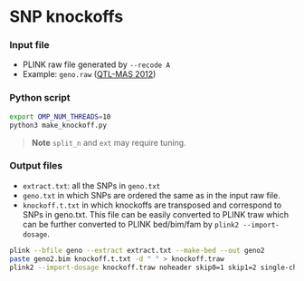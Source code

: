# SNP knockoffs 

### Input file
- PLINK raw file generated by `--recode A`
- Example: `geno.raw` ([QTL-MAS 2012](https://bmcproc.biomedcentral.com/articles/10.1186/1753-6561-8-S5-S1))

### Python script
```sh
export OMP_NUM_THREADS=10
python3 make_knockoff.py
```
> **Note**
> `split_n` and `ext` may require tuning.

### Output files
- `extract.txt`: all the SNPs in `geno.txt`
- `geno.txt` in which SNPs are ordered the same as in the input raw file.
- `knockoff.t.txt` in which knockoffs are transposed and correspond to SNPs in geno.txt. This file can be easily converted to PLINK traw which can be further converted to PLINK bed/bim/fam by `plink2 --import-dosage`.

```sh
plink --bfile geno --extract extract.txt --make-bed --out geno2
paste geno2.bim knockoff.t.txt -d " " > knockoff.traw
plink2 --import-dosage knockoff.traw noheader skip0=1 skip1=2 single-chr=6 --make-bed --out knockoff --fam geno2.fam

```

